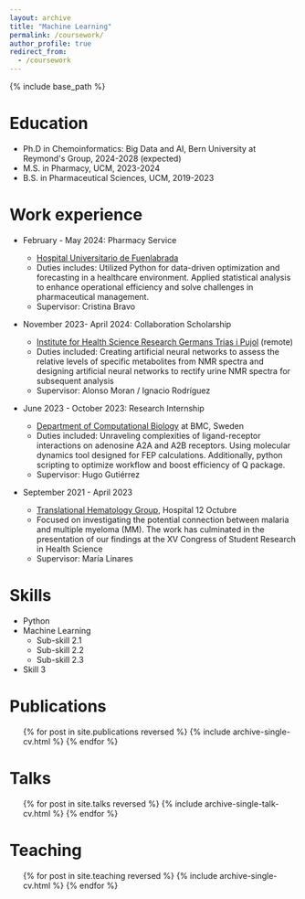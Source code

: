 ```yaml
---
layout: archive
title: "Machine Learning"
permalink: /coursework/
author_profile: true
redirect_from:
  - /coursework
---
```


{% include base_path %}

Education
======
* Ph.D in Chemoinformatics: Big Data and AI, Bern University at Reymond's Group, 2024-2028 (expected)
* M.S. in Pharmacy, UCM, 2023-2024
* B.S. in Pharmaceutical Sciences, UCM, 2019-2023

Work experience
======
* February - May 2024: Pharmacy Service
  * [Hospital Universitario de Fuenlabrada](https://www.comunidad.madrid/hospital/fuenlabrada/profesionales/area-asistencia-medica/farmacia-hospitalaria)
  * Duties includes: Utilized Python for data-driven optimization and forecasting in a healthcare environment. Applied statistical analysis to enhance operational efficiency and solve challenges in pharmaceutical management.
  * Supervisor: Cristina Bravo

* November 2023- April 2024: Collaboration Scholarship
  * [Institute for Health Science Research Germans Trias i Pujol]([https://www.germanstrias.org/en/research/](https://www.ucm.es/biomedicalimaging/group)) (remote)
  * Duties included: Creating artificial neural networks to assess the relative levels of specific metabolites from NMR spectra and designing artificial neural networks to rectify urine NMR spectra for subsequent analysis
  * Supervisor: Alonso Moran / Ignacio Rodríguez

* June 2023 - October 2023: Research Internship
  * [Department of Computational Biology](https://www.uu.se/en/contact-and-organisation/organisation?query=X62%3A14) at BMC, Sweden
  * Duties included: Unraveling complexities of ligand-receptor interactions on adenosine A2A and A2B receptors. Using molecular dynamics tool designed for FEP calculations. Additionally, python scripting to optimize workflow and boost efficiency of Q package.
  * Supervisor: Hugo Gutiérrez
 
* September 2021 - April 2023
  * [Translational Hematology Group](https://imas12.es/investigacion/cancer/hematologia-traslacional/), Hospital 12 Octubre
  *  Focused on investigating the potential connection between malaria and multiple myeloma (MM). The work has culminated in the presentation of our findings at the XV Congress of Student Research in Health Science
  *  Supervisor: María Linares
  
Skills
======
* Python
* Machine Learning 
  * Sub-skill 2.1
  * Sub-skill 2.2
  * Sub-skill 2.3
* Skill 3

Publications
======
  <ul>{% for post in site.publications reversed %}
    {% include archive-single-cv.html %}
  {% endfor %}</ul>
  
Talks
======
  <ul>{% for post in site.talks reversed %}
    {% include archive-single-talk-cv.html  %}
  {% endfor %}</ul>
  
Teaching
======
  <ul>{% for post in site.teaching reversed %}
    {% include archive-single-cv.html %}
  {% endfor %}</ul>
